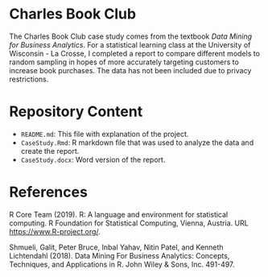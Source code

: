 # Charles Book Club

The Charles Book Club case study comes from the textbook *Data Mining for Business Analytics*. For a statistical learning class at the University of Wisconsin - La Crosse, I completed a report to compare different models to random sampling in hopes of more accurately targeting customers to increase book purchases. The data has not been included due to privacy restrictions.


# Repository Content
- `README.md`: This file with explanation of the project.
- `CaseStudy.Rmd`: R markdown file that was used to analyze the data and create the report.
- `CaseStudy.docx`: Word version of the report.


# References
R Core Team (2019). R: A language and environment for statistical computing. R Foundation for Statistical Computing, Vienna, Austria. URL https://www.R-project.org/.

Shmueli, Galit, Peter Bruce, Inbal Yahav, Nitin Patel, and Kenneth Lichtendahl (2018). Data Mining For Business Analytics: Concepts, Techniques, and Applications in R. John Wiley & Sons, Inc. 491-497.


